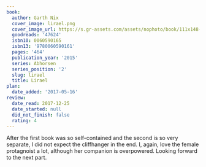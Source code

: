 ```yaml
---
book:
  author: Garth Nix
  cover_image: lirael.png
  cover_image_url: https://s.gr-assets.com/assets/nophoto/book/111x148-bcc042a9c91a29c1d680899eff700a03.png
  goodreads: '47624'
  isbn10: 0060590165
  isbn13: '9780060590161'
  pages: '464'
  publication_year: '2015'
  series: Abhorsen
  series_position: '2'
  slug: lirael
  title: Lirael
plan:
  date_added: '2017-05-16'
review:
  date_read: 2017-12-25
  date_started: null
  did_not_finish: false
  rating: 4
---
```


After the first book was so self-contained and the second is so very separate, I did not expect the cliffhanger in the end. I, again, love the female protagnoist a lot, although her companion is overpowered. Looking forward to the next part.
